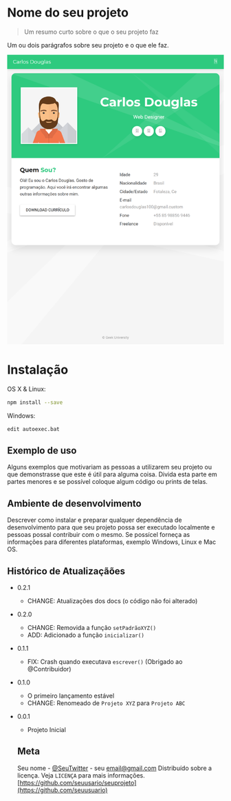  # Nome do seu projeto

 > Um resumo curto sobre o que o seu projeto faz

 Um ou dois parágrafos sobre seu projeto e o que ele faz.

 ![](pag.png)

 # Instalação

 OS X & Linux:

 ```sh
npm install --save
 ```

 Windows:

 ```sh
edit autoexec.bat
 ```

 ## Exemplo de uso

 Alguns exemplos que motivariam as pessoas a utilizarem seu projeto ou que demonstrasse que este é útil para alguma coisa. Divida esta parte em partes menores e se possível coloque algum código ou prints de telas.

 ## Ambiente de desenvolvimento

 Descrever como instalar e preparar qualquer dependência de desenvolvimento para que seu projeto possa ser executado localmente e pessoas possal contribuir com o mesmo. Se possícel forneça as informações para diferentes plataformas, exemplo Windows, Linux e Mac OS.

 ## Histórico de Atualizaçãões

 * 0.2.1
    * CHANGE: Atualizações dos docs (o código não foi alterado)
* 0.2.0
    * CHANGE: Removida a função 
    `setPadrãoXYZ()`
    * ADD: Adicionado a função `inicializar()`
* 0.1.1
    * FIX: Crash quando executava `escrever()` (Obrigado ao @Contribuidor)
* 0.1.0
    * O primeiro lançamento estável 
    * CHANGE: Renomeado de `Projeto XYZ` para `Projeto ABC`
* 0.0.1
    * Projeto Inicial

    ## Meta

    Seu nome - [@SeuTwitter](http://thitter.com/seuTwitter) - seu email@gmail.com
    Distribuído sobre a licença. Veja `LICENÇA` para mais informações.
    [https://github.com/seuusario/seuprojeto](https://github.com/seuusuario)


